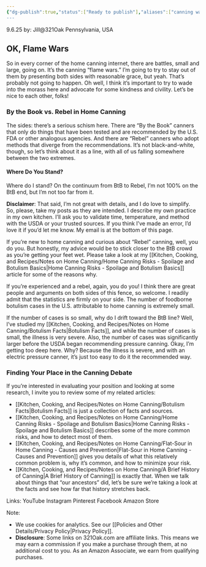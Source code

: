 ```yaml
---
{"dg-publish":true,"status":["Ready to publish"],"aliases":["canning wars","BtB vs. Rebel","BtB","Rebel"],"dg-metatags":{"title":"The Canning Wars: By the Book vs. Rebel","description":"A friendly look at the home canning debate: By the Book vs. Rebel, what each values, where risks fit in, and how to choose your own approach.","og:title":"The Canning Wars: By the Book vs. Rebel","og:description":"A friendly look at the home canning debate: By the Book vs. Rebel, what each values, where risks fit in, and how to choose your own approach.","og:type":"article","og:url":"https://321oak.com/the-canning-wars","og:site_name":"321 Oak","og:image":"https://321oak.com/images/canning-wars-1200x630.jpg","og:image:width":"1200","og:image:height":"630","twitter:card":"summary_large_image","twitter:site":"@321oak","twitter:image":"https://321oak.com/images/canning-wars-1200x630.jpg","twitter:image:alt":"By the Book vs. Rebel home canning debate"},"permalink":"/kitchen-cooking-and-recipes/notes-on-home-canning/the-canning-wars/","metatags":{"title":"The Canning Wars: By the Book vs. Rebel","description":"A friendly look at the home canning debate: By the Book vs. Rebel, what each values, where risks fit in, and how to choose your own approach.","og:title":"The Canning Wars: By the Book vs. Rebel","og:description":"A friendly look at the home canning debate: By the Book vs. Rebel, what each values, where risks fit in, and how to choose your own approach.","og:type":"article","og:url":"https://321oak.com/the-canning-wars","og:site_name":"321 Oak","og:image":"https://321oak.com/images/canning-wars-1200x630.jpg","og:image:width":"1200","og:image:height":"630","twitter:card":"summary_large_image","twitter:site":"@321oak","twitter:image":"https://321oak.com/images/canning-wars-1200x630.jpg","twitter:image:alt":"By the Book vs. Rebel home canning debate"},"dgPassFrontmatter":true,"noteIcon":""}
---
```


9.6.25
by: Jill@321Oak
Pennsylvania, USA

## OK, Flame Wars

So in every corner of the home canning internet, there are battles, small and large, going on. It’s the canning “flame wars.” I’m going to try to stay out of them by presenting both sides with reasonable grace, but yeah. That’s probably not going to happen. Oh well, I think it’s important to try to wade into the morass here and advocate for some kindness and civility. Let’s be nice to each other, folks!

### By the Book vs. Rebel in Home Canning

The sides: there’s a serious schism here. There are “By the Book” canners that only do things that have been tested and are recommended by the U.S. FDA or other analogous agencies. And there are “Rebel” canners who adopt methods that diverge from the recommendations. It’s not black-and-white, though, so let’s think about it as a line, with all of us falling somewhere between the two extremes.

#### Where Do You Stand?

Where do I stand? On the continuum from BtB to Rebel, I’m not 100% on the BtB end, but I’m not too far from it.

**Disclaimer**: That said, I’m not great with details, and I do love to simplify. So, please, take my posts as they are intended. I describe my own practice in my own kitchen. I’ll ask you to validate time, temperature, and method with the USDA or your trusted sources. If you think I’ve made an error, I’d love it if you’d let me know. My email is at the bottom of this page.

If you’re new to home canning and curious about “Rebel” canning, well, you do you. But honestly, my advice would be to stick closer to the BtB crowd as you’re getting your feet wet. Please take a look at my [[Kitchen, Cooking, and Recipes/Notes on Home Canning/Home Canning Risks - Spoilage and Botulism Basics\|Home Canning Risks - Spoilage and Botulism Basics]] article for some of the reasons why.

If you’re experienced and a rebel, again, you do you! I think there are great people and arguments on both sides of this fence, so welcome. I readily admit that the statistics are firmly on your side. The number of foodborne botulism cases in the U.S. attributable to home canning is extremely small.

If the number of cases is so small, why do I drift toward the BtB line? Well, I’ve studied my [[Kitchen, Cooking, and Recipes/Notes on Home Canning/Botulism Facts\|Botulism Facts]], and while the number of cases is small, the illness is very severe. Also, the number of cases was significantly larger before the USDA began recommending pressure canning. Okay, I’m getting too deep here. Why? Because the illness is severe, and with an electric pressure canner, it’s just too easy to do it the recommended way.

### Finding Your Place in the Canning Debate

If you’re interested in evaluating your position and looking at some research, I invite you to review some of my related articles:

- [[Kitchen, Cooking, and Recipes/Notes on Home Canning/Botulism Facts\|Botulism Facts]] is just a collection of facts and sources.
- [[Kitchen, Cooking, and Recipes/Notes on Home Canning/Home Canning Risks - Spoilage and Botulism Basics\|Home Canning Risks - Spoilage and Botulism Basics]] describes some of the more common risks, and how to detect most of them.
- [[Kitchen, Cooking, and Recipes/Notes on Home Canning/Flat-Sour in Home Canning - Causes and Prevention\|Flat-Sour in Home Canning - Causes and Prevention]] gives you details of what this relatively common problem is, why it’s common, and how to minimize your risk.
- [[Kitchen, Cooking, and Recipes/Notes on Home Canning/A Brief History of Canning\|A Brief History of Canning]] is exactly that. When we talk about things that “our ancestors” did, let’s be sure we’re taking a look at the facts and see how far that history stretches back.

Links:
YouTube
Instagram
Pinterest
Facebook
Amazon Store

Note:
- We use cookies for analytics. See our [[Policies and Other Details/Privacy Policy\|Privacy Policy]].
- **Disclosure**: Some links on 321Oak.com are affiliate links. This means we may earn a commission if you make a purchase through them, at no additional cost to you. As an Amazon Associate, we earn from qualifying purchases.

